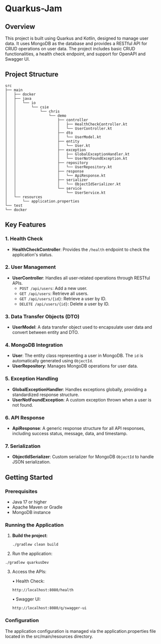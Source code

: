 # Quarkus-Jam

## Overview

This project is built using Quarkus and Kotlin, designed to manage user data. It uses MongoDB as the database and provides a RESTful API for CRUD operations on user data. The project includes basic CRUD functionalities, a health check endpoint, and support for OpenAPI and Swagger UI.

## Project Structure
```
src
├── main
│   ├── docker
│   ├── java
│   │   └── io
│   │       └── csie
│   │           └── chris
│   │               └── demo
│   │                   ├── controller
│   │                   │   ├── HealthCheckController.kt
│   │                   │   └── UserController.kt
│   │                   ├── dto
│   │                   │   └── UserModel.kt
│   │                   ├── entity
│   │                   │   └── User.kt
│   │                   ├── exception
│   │                   │   ├── GlobalExceptionHandler.kt
│   │                   │   └── UserNotFoundException.kt
│   │                   ├── repository
│   │                   │   └── UserRepository.kt
│   │                   ├── response
│   │                   │   └── ApiResponse.kt
│   │                   ├── serializer
│   │                   │   └── ObjectIdSerializer.kt
│   │                   └── service
│   │                       └── UserService.kt
│   └── resources
│       └── application.properties
└── test
└── docker
```

## Key Features

### 1. Health Check

- **HealthCheckController**: Provides the `/health` endpoint to check the application's status.

### 2. User Management

- **UserController**: Handles all user-related operations through RESTful APIs.
  - `POST /api/users`: Add a new user.
  - `GET /api/users`: Retrieve all users.
  - `GET /api/users/{id}`: Retrieve a user by ID.
  - `DELETE /api/users/{id}`: Delete a user by ID.

### 3. Data Transfer Objects (DTO)

- **UserModel**: A data transfer object used to encapsulate user data and convert between entity and DTO.

### 4. MongoDB Integration

- **User**: The entity class representing a user in MongoDB. The `id` is automatically generated using `ObjectId`.
- **UserRepository**: Manages MongoDB operations for user data.

### 5. Exception Handling

- **GlobalExceptionHandler**: Handles exceptions globally, providing a standardized response structure.
- **UserNotFoundException**: A custom exception thrown when a user is not found.

### 6. API Response

- **ApiResponse**: A generic response structure for all API responses, including success status, message, data, and timestamp.

### 7. Serialization

- **ObjectIdSerializer**: Custom serializer for MongoDB `ObjectId` to handle JSON serialization.

## Getting Started

### Prerequisites

- Java 17 or higher
- Apache Maven or Gradle
- MongoDB instance

### Running the Application

1. **Build the project**:

   ```
   ./gradlew clean build
   ```
   
2.	Run the application:   
```
./gradlew quarkusDev
```
3.	Access the APIs:

	•	Health Check: 
	```
	http://localhost:8080/health
	```
	
	•	Swagger UI: 
	```
	http://localhost:8080/q/swagger-ui
	```
	
### Configuration

The application configuration is managed via the application.properties file located in the src/main/resources directory.	
